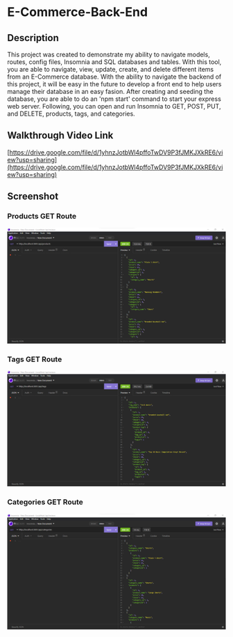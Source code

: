# E-Commerce-Back-End

## Description
This project was created to demonstrate my ability to navigate models, routes, config files, Insomnia and SQL databases and tables. With this tool, you are able to navigate, view, update, create, and delete different items from an E-Commerce database. With the ability to navigate the backend of this project, it will be easy in the future to develop a front end to help users manage their database in an easy fasion. After creating and seeding the database, you are able to do an 'npm start' command to start your express web server. Following, you can open and run Insomnia to GET, POST, PUT, and DELETE, products, tags, and categories. 

## Walkthrough Video Link
[https://drive.google.com/file/d/1yhnzJotbWl4pffoTwDV9P3fJMKJXkRE6/view?usp=sharing](https://drive.google.com/file/d/1yhnzJotbWl4pffoTwDV9P3fJMKJXkRE6/view?usp=sharing)

## Screenshot
### Products GET Route
![Photos of Insomnia running](assets/img/productget.png)
### Tags GET Route
![Photos of Insomnia running](assets/img/tagget.png)
### Categories GET Route
![Photos of Insomnia running](assets/img/categoryget.png)

